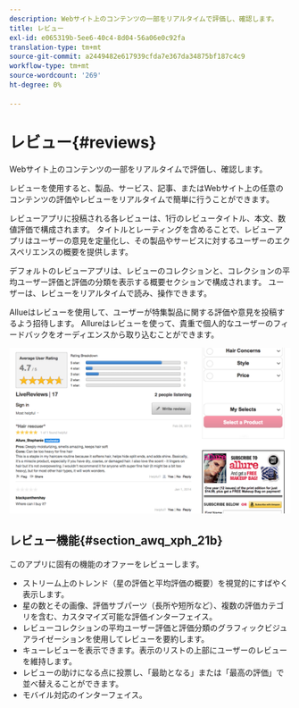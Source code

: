```yaml
---
description: Webサイト上のコンテンツの一部をリアルタイムで評価し、確認します。
title: レビュー
exl-id: e065319b-5ee6-40c4-8d04-56a06e0c92fa
translation-type: tm+mt
source-git-commit: a2449482e617939cfda7e367da34875bf187c4c9
workflow-type: tm+mt
source-wordcount: '269'
ht-degree: 0%

---
```


# レビュー{#reviews}

Webサイト上のコンテンツの一部をリアルタイムで評価し、確認します。

レビューを使用すると、製品、サービス、記事、またはWebサイト上の任意のコンテンツの評価やレビューをリアルタイムで簡単に行うことができます。

レビューアプリに投稿される各レビューは、1行のレビュータイトル、本文、数値評価で構成されます。 タイトルとレーティングを含めることで、レビューアプリはユーザーの意見を定量化し、その製品やサービスに対するユーザーのエクスペリエンスの概要を提供します。

デフォルトのレビューアプリは、レビューのコレクションと、コレクションの平均ユーザー評価と評価の分類を表示する概要セクションで構成されます。 ユーザーは、レビューをリアルタイムで読み、操作できます。

Allueはレビューを使用して、ユーザーが特集製品に関する評価や意見を投稿するよう招待します。 Allureはレビューを使って、貴重で個人的なユーザーのフィードバックをオーディエンスから取り込むことができます。

![](assets/ReviewsAllure.png)

## レビュー機能{#section_awq_xph_21b}

このアプリに固有の機能のオファーをレビューします。

* ストリーム上のトレンド（星の評価と平均評価の概要）を視覚的にすばやく表示します。
* 星の数とその画像、評価サブパーツ（長所や短所など）、複数の評価カテゴリを含む、カスタマイズ可能な評価インターフェイス。
* レビューコレクションの平均ユーザー評価と評価分類のグラフィックビジュアライゼーションを使用してレビューを要約します。
* キューレビューを表示できます。表示のリストの上部にユーザーのレビューを維持します。
* レビューの助けになる点に投票し、「最助となる」または「最高の評価」で並べ替えることができます。
* モバイル対応のインターフェイス。

